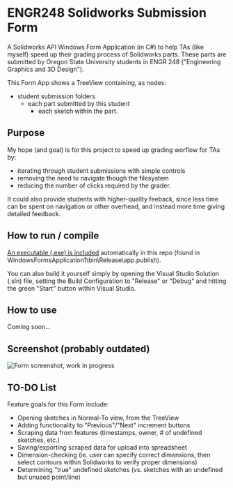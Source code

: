 # ENGR248 Solidworks Submission Form
A Solidworks API Windows Form Application (in C#) to help TAs (like myself) speed up their grading process of Solidworks parts. These parts are submitted by Oregon State University students in ENGR 248 ("Engineering Graphics and 3D Design"). 

This Form App shows a TreeView containing, as nodes:
 - student submission folders
   - each part submitted by this student
     - each sketch within the part. 

## Purpose
My hope (and goal) is for this project to speed up grading worflow for TAs by:  
- iterating through student submissions with simple controls
- removing the need to navigate though the filesystem
- reducing the number of clicks required by the grader.

It could also provide students with higher-quality feeback, since less time can be spent on navigation or other overhead, and instead more time giving detailed feedback.

## How to run / compile
<a href="https://github.com/Justin-Mai/SolidworksSubmissionsForm/raw/master/WindowsFormsApplication1/bin/Release/app.publish/WindowsFormsApplication1.exe">An executable (.exe) is included</a> automatically in this repo (found in WindowsFormsApplication1\bin\Release\app.publish).

You can also build it yourself simply by opening the Visual Studio Solution (.sln) file, setting the Build Configuration to "Release" or "Debug" and hitting the green "Start" button within Visual Studio.

## How to use
Coming soon...

## Screenshot  (probably outdated) 
![Form screenshot, work in progress](https://i.imgur.com/9NsfR0k.png "Form screenshot (WIP)")

## TO-DO List
Feature goals for this Form include:
 - Opening sketches in Normal-To view, from the TreeView
 - Adding functionality to "Previous"/"Next" increment buttons
 - Scraping data from features (timestamps, owner, # of undefined sketches, etc.)
 - Saving/exporting scraped data for upload into spreadsheet
 - Dimension-checking (ie. user can specify correct dimensions, then select contours within Solidworks to verify proper dimensions)
 - Determining "true" undefined sketches (vs. sketches with an undefined but unused point/line)
